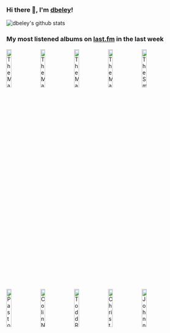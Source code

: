 ### Hi there 👋, I'm [dbeley](https://dbeley.ovh/en)!

![dbeley's github stats](https://github-readme-stats.vercel.app/api?username=dbeley)

### My most listened albums on [last.fm](https://www.last.fm/user/d_beley) in the last week

[<img src='https://lastfm.freetls.fastly.net/i/u/300x300/8695a71527f248f3c8a9875b42d0f508.jpg' width='16%' height='16%' alt='The Magnetic Fields - 69 Love Songs'>](https://www.last.fm/music/the%2bmagnetic%2bfields/69%2blove%2bsongs)&nbsp;
[<img src='https://lastfm.freetls.fastly.net/i/u/300x300/7dbbfe5461f6495ab0a216db3316f976.jpg' width='16%' height='16%' alt='The Magnetic Fields - i'>](https://www.last.fm/music/the%2bmagnetic%2bfields/i)&nbsp;
[<img src='https://lastfm.freetls.fastly.net/i/u/300x300/96da63916e6341a9bb2e98f24c99a0c3.png' width='16%' height='16%' alt='The Magnetic Fields - Holiday'>](https://www.last.fm/music/the%2bmagnetic%2bfields/holiday)&nbsp;
[<img src='https://lastfm.freetls.fastly.net/i/u/300x300/f26cf6845f6560a0d35bf6b2d1984498.jpg' width='16%' height='16%' alt='The Magnetic Fields - Get Lost'>](https://www.last.fm/music/the%2bmagnetic%2bfields/get%2blost)&nbsp;
[<img src='https://lastfm.freetls.fastly.net/i/u/300x300/a43c6cfd9d14f09ae31e7f1b00fae5b8.jpg' width='16%' height='16%' alt='The Smile - Wall of Eyes'>](https://www.last.fm/music/the%2bsmile/wall%2bof%2beyes)&nbsp;
<br>
[<img src='https://lastfm.freetls.fastly.net/i/u/300x300/c80d8940a81cb9a30ea2a7df46910475.jpg' width='16%' height='16%' alt='Pastor T.L. Barrett and The Youth for Christ Choir - I Shall Wear A Crown'>](https://www.last.fm/music/pastor%2bt.l.%2bbarrett%2band%2bthe%2byouth%2bfor%2bchrist%2bchoir/i%2bshall%2bwear%2ba%2bcrown)&nbsp;
[<img src='https://lastfm.freetls.fastly.net/i/u/300x300/0556b8ef074bcdecae3a7a7973342466.png' width='16%' height='16%' alt='Colin Newman - A-Z'>](https://www.last.fm/music/colin%2bnewman/a-z)&nbsp;
[<img src='https://lastfm.freetls.fastly.net/i/u/300x300/3e0cb27c868af52a6902552aac2a089a.jpg' width='16%' height='16%' alt='Todd Rundgren - Something/Anything?'>](https://www.last.fm/music/todd%2brundgren/something%252fanything%253f)&nbsp;
[<img src='https://lastfm.freetls.fastly.net/i/u/300x300/734fd954bebbe268c1fa07049d2d2fdd.jpg' width='16%' height='16%' alt='Christopher Larkin - Hollow Knight'>](https://www.last.fm/music/christopher%2blarkin/hollow%2bknight)&nbsp;
[<img src='https://lastfm.freetls.fastly.net/i/u/300x300/edd50a3499e8e7fb3f5a624b30971ba8.jpg' width='16%' height='16%' alt='Johnnie Frierson - Have You Been Good To Yourself'>](https://www.last.fm/music/johnnie%2bfrierson/have%2byou%2bbeen%2bgood%2bto%2byourself)&nbsp;
<br>
